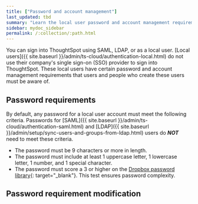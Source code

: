 ```yaml
---
title: ["Password and account management"]
last_updated: tbd
summary: "Learn the local user password and account management requirements."
sidebar: mydoc_sidebar
permalink: /:collection/:path.html
---
```

You can sign into ThoughtSpot using SAML, LDAP, or as a local user. [Local users]({{ site.baseurl }}/admin/ts-cloud/authentication-local.html) do not use their company's single sign-on (SSO) provider to sign into ThoughtSpot. These local users have certain password and account management requirements that users and people who create these users must be aware of.

## Password requirements
By default, any password for a local user account must meet the following criteria. Passwords for [SAML]({{ site.baseurl }}/admin/ts-cloud/authentication-saml.html) and [LDAP]({{ site.baseurl }}/admin/setup/sync-users-and-groups-from-ldap.html) users do ***NOT*** need to meet these criteria.

- The password must be 9 characters or more in length.
- The password must include at least 1 uppercase letter, 1 lowercase letter, 1 number, and 1 special character.
- The password must score a 3 or higher on the [Dropbox password library](https://github.com/dropbox/zxcvbn){: target="_blank"}. This test ensures password complexity.

## Password requirement modification
